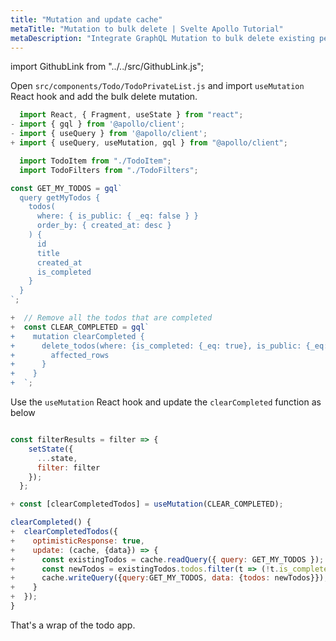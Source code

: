```yaml
---
title: "Mutation and update cache"
metaTitle: "Mutation to bulk delete | Svelte Apollo Tutorial"
metaDescription: "Integrate GraphQL Mutation to bulk delete existing personal todos. Update local cache after mutation using readQuery and writeQuery."
---
```


import GithubLink from "../../src/GithubLink.js";

Open `src/components/Todo/TodoPrivateList.js` and import `useMutation` React hook and add the bulk delete mutation.

<GithubLink link="https://github.com/hasura/learn-graphql/blob/master/tutorials/frontend/svelte-apollo/app-final/src/components/Todo/TodoPrivateList.js" text="src/components/Todo/TodoPrivateList.js" />

```javascript
  import React, { Fragment, useState } from "react";
- import { gql } from '@apollo/client';
- import { useQuery } from '@apollo/client';
+ import { useQuery, useMutation, gql } from "@apollo/client";

  import TodoItem from "./TodoItem";
  import TodoFilters from "./TodoFilters";

const GET_MY_TODOS = gql`
  query getMyTodos {
    todos(
      where: { is_public: { _eq: false } }
      order_by: { created_at: desc }
    ) {
      id
      title
      created_at
      is_completed
    }
  }
`;

+  // Remove all the todos that are completed
+  const CLEAR_COMPLETED = gql`
+    mutation clearCompleted {
+      delete_todos(where: {is_completed: {_eq: true}, is_public: {_eq: false}}) {
+        affected_rows
+      }
+    }
+  `;
```

Use the `useMutation` React hook and update the `clearCompleted` function as below

```javascript

const filterResults = filter => {
    setState({
      ...state,
      filter: filter
    });
  };

+ const [clearCompletedTodos] = useMutation(CLEAR_COMPLETED);

clearCompleted() {
+  clearCompletedTodos({
+    optimisticResponse: true,
+    update: (cache, {data}) => {
+      const existingTodos = cache.readQuery({ query: GET_MY_TODOS });
+      const newTodos = existingTodos.todos.filter(t => (!t.is_completed));
+      cache.writeQuery({query:GET_MY_TODOS, data: {todos: newTodos}});
+    }
+  });
}
```

That's a wrap of the todo app.
